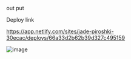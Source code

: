 out put

Deploy link

https://app.netlify.com/sites/jade-piroshki-30ecac/deploys/66a33d2b62b39d327c495159

![image](https://github.com/user-attachments/assets/03b4210a-a7de-4dfd-9f6f-7c12edd54384)
